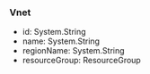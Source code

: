 ### Vnet
- id: System.String
- name: System.String
- regionName: System.String
- resourceGroup: ResourceGroup
